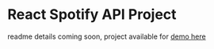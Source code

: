 # React Spotify API Project
readme details coming soon, project available for [demo here](backtrack.surge.sh)

